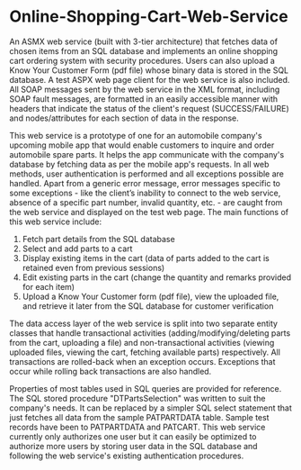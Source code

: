 # Online-Shopping-Cart-Web-Service

An ASMX web service (built with 3-tier architecture) that fetches data of chosen items from an SQL database and implements an 
online shopping cart ordering system with security procedures. Users can also upload a Know Your Customer Form (pdf file) whose 
binary data is stored in the SQL database. A test ASPX web page client for the web service is also included. All SOAP messages 
sent by the web service in the XML format, including SOAP fault messages, are formatted in an easily accessible manner with
headers that indicate the status of the client's request (SUCCESS/FAILURE) and nodes/attributes for each section of data in the
response.

This web service is a prototype of one for an automobile company's upcoming mobile app that would enable customers to inquire and
order automobile spare parts. It helps the app communicate with the company's database by fetching data as per the mobile app's 
requests. In all web methods, user authentication is performed and all exceptions possible are handled. Apart from a generic error
message, error messages specific to some exceptions - like the client’s inability to connect to the web service, absence of a 
specific part number, invalid quantity, etc. - are caught from the web service and displayed on the test web page. The main 
functions of this web service include:

1. Fetch part details from the SQL database
2. Select and add parts to a cart
3. Display existing items in the cart (data of parts added to the cart is retained even from previous sessions)
4. Edit existing parts in the cart (change the quantity and remarks provided for each item)
5. Upload a Know Your Customer form (pdf file), view the uploaded file, and retrieve it later from the SQL database
   for customer verification
   
The data access layer of the web service is split into two separate entity classes that handle transactional activities
(adding/modifying/deleting parts from the cart, uploading a file) and non-transactional activities (viewing uploaded files,
viewing the cart, fetching available parts) respectively. All transactions are rolled-back when an exception occurs. 
Exceptions that occur while rolling back transactions are also handled.

Properties of most tables used in SQL queries are provided for reference. The SQL stored procedure "DTPartsSelection" was 
written to suit the company's needs. It can be replaced by a simpler SQL select statement that just fetches all data from
the sample PATPARTDATA table. Sample test records have been to PATPARTDATA and PATCART. This web service currently only 
authorizes one user but it can easily be optimized to authorize more users by storing user data in the SQL database and 
following the web service's existing authentication procedures.



